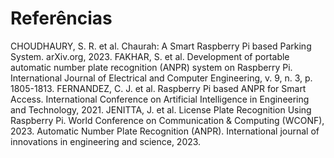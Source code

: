 # Referências

CHOUDHAURY, S. R. et al. Chaurah: A Smart Raspberry Pi based Parking System. arXiv.org, 2023.
FAKHAR, S. et al. Development of portable automatic number plate recognition (ANPR) system on Raspberry Pi. International Journal of Electrical and Computer Engineering, v. 9, n. 3, p. 1805-1813.
FERNANDEZ, C. J. et al. Raspberry Pi based ANPR for Smart Access. International Conference on Artificial Intelligence in Engineering and Technology, 2021.
JENITTA, J. et al. License Plate Recognition Using Raspberry Pi. World Conference on Communication & Computing (WCONF), 2023.
Automatic Number Plate Recognition (ANPR). International journal of innovations in engineering and science, 2023.